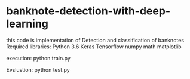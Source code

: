 # banknote-detection-with-deep-learning
this code is implementation of Detection and classification of banknotes
Required libraries:
Python 3.6
Keras
Tensorflow
numpy
math
matplotlib

execution:
python train.py

Evslustion:
python test.py

